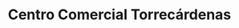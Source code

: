 ---
title: "Centro Comercial Torrecárdenas"
url: /almeria/centro-comercial-torrecardenas/
shop: Einkaufszentrum
---
